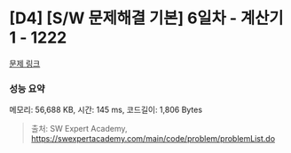 # [D4] [S/W 문제해결 기본] 6일차 - 계산기1 - 1222 

[문제 링크](https://swexpertacademy.com/main/code/problem/problemDetail.do?contestProbId=AV14mbSaAEwCFAYD) 

### 성능 요약

메모리: 56,688 KB, 시간: 145 ms, 코드길이: 1,806 Bytes



> 출처: SW Expert Academy, https://swexpertacademy.com/main/code/problem/problemList.do